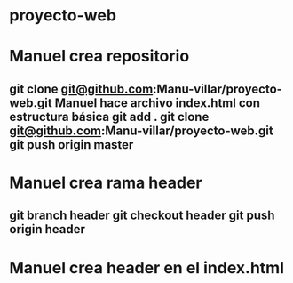 # proyecto-web
# Manuel crea repositorio
git clone git@github.com:Manu-villar/proyecto-web.git
Manuel hace archivo index.html con estructura básica 
git add .
git clone git@github.com:Manu-villar/proyecto-web.git
git push origin master
------------------------------------------------------------
# Manuel crea rama header
git branch header
git checkout header
git push origin header
------------------------------------------------------------
# Manuel  crea header en el index.html


